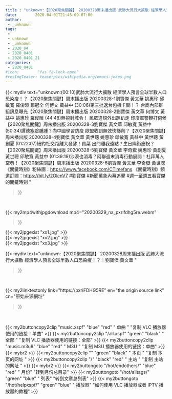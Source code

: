 ```yaml
---
title : "unknown:【2020聚焦關鍵】 20200328周末播出版 武肺大流行大擴散 經濟學人預言全球半數人口恐染疫！？｜劉寶傑 黃文華 "
date:        2020-04-01T21:45:09-07:00
author:
 - _unknown
tags:
 - 
 - unknown
 - _unknown
 - 2020_04
 - 2020_0401
 - 2020_0401_21
categories:
 - 2020_0401
#icon:        "fas fa-lock-open"
#resImgTeaser: teaserpics/wikipedia.org/emacs-jokes.png
---
```







{{< mydiv text="unknown:(00:10)武肺大流行大擴散 經濟學人預言全球半數人口恐染疫！？【2020聚焦關鍵】周末播出版 20200328-1劉寶傑 黃文華 姚惠珍 邱敏寬 羅俊晅 鄒冠全 何博文 黃益中  (30:06)第三批返台包機卡關！？ 台商內部群組訊息曝光【2020聚焦關鍵】周末播出版 20200328-2劉寶傑 黃文華 何博文 黃益中 姚惠珍 羅俊晅  (44:48)無視封城令！ 民眾違規外出趴趴走 印度軍警鞭打伺候【2020聚焦關鍵】周末播出版 20200328-3劉寶傑 黃文華 邱敏寬 黃益中  (50:34)譚德塞臉腫腫？向中國學習防疫 歐盟收到無效快篩劑？【2020聚焦關鍵】周末播出版 20200328-4劉寶傑 黃文華 黃世聰 姚惠珍 邱敏寬 黃益中 黃世聰 黃創夏  (01:22:07)紐約社交距離大發酵！買菜 出門離我遠點？生日隔街慶祝？【2020聚焦關鍵】周末播出版 20200328-5劉寶傑 黃文華 李奇嶽 姚惠珍 黃創夏 黃世聰 邱敏寬 黃益中  (01:39:19)沙漠也消毒？阿聯週末消毒行動展開！杜拜萬人空巷！【2020聚焦關鍵】周末播出版 20200328-6劉寶傑 黃文華 李奇嶽 黃世聰  《關鍵時刻》粉絲團：https://www.facebook.com/CTimefans 《關鍵時刻》頻道訂閱：https://bit.ly/2OlcnV7  #劉寶傑 #新聞萬象內幕追擊 #週一至週五看寶傑的關鍵時刻 "
>}}
<br>


{{< my2mp4withjpgdownload mp4="20200329_na_pxrifdhg5re.webm"
>}}

{{< my2jpgexist "xx1.jpg" >}}<br>
{{< my2jpgexist "xx2.jpg" >}}<br>
{{< my2jpgexist "xx3.jpg" >}}<br>



{{< mydiv text="unknown:【2020聚焦關鍵】 20200328周末播出版 武肺大流行大擴散 經濟學人預言全球半數人口恐染疫！？｜劉寶傑 黃文華 "
>}}
<br>

{{< my2linktextonly link="https://pxriFDHG5RE"
en="the origin source link" cn="原始來源網址"
>}}


<br>


{{< my2buttoncopy2clip "music.xspf"        "blue"   "red"    " 单曲 "  "复制 VLC 播放器使用的链接：单曲" >}} {{< my2buttoncopy2clip "/all.xspf"         "green"  "black"  " 全部 "  "复制 VLC 播放器使用的链接：全部" >}} {{< my2buttoncopy2clip "music.m3u8"        "blue"   "red"    " M3U  "    "复制 M3U 播放器使用的链接：单曲" >}} {{< mybr2 >}} {{< my2buttoncopy2clip ""                  "green"  "black"  " 本页 "    "复制 本页的网址 " >}} {{< my2buttoncopy2clip "/"                 "black"  "red"    " 主站 "    "复制 主站的网址 " >}} {{< mybr2 >}} {{< my2buttongoto      "/hot/endothers/"   "blue"   "red"    " 月份"   "转到月份总目录" >}} {{< my2buttongoto      "/hot/alltags/"     "green"  "blue"   " 列表"   "转到文章总列表" >}} {{< my2buttongoto      "/hot/helpxspf/"    "green"  "blue"   " 播放器" "如何使用 VLC 播放器或者 IPTV 播放器的教程" >}} 
